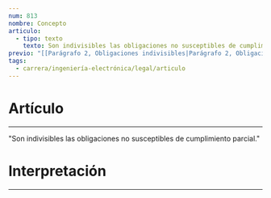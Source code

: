 ```yaml
---
num: 813
nombre: Concepto
articulo:
  - tipo: texto
    texto: Son indivisibles las obligaciones no susceptibles de cumplimiento parcial.
previo: "[[Parágrafo 2, Obligaciones indivisibles|Parágrafo 2, Obligaciones indivisibles]]"
tags:
  - carrera/ingeniería-electrónica/legal/articulo
---
```

# Artículo
---
"Son indivisibles las obligaciones no susceptibles de cumplimiento parcial."

# Interpretación
---

